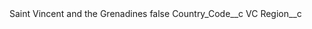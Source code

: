 <?xml version="1.0" encoding="UTF-8"?>
<CustomMetadata xmlns="http://soap.sforce.com/2006/04/metadata" xmlns:xsi="http://www.w3.org/2001/XMLSchema-instance" xmlns:xsd="http://www.w3.org/2001/XMLSchema">
    <label>Saint Vincent and the Grenadines</label>
    <protected>false</protected>
    <values>
        <field>Country_Code__c</field>
        <value xsi:type="xsd:string">VC</value>
    </values>
    <values>
        <field>Region__c</field>
        <value xsi:nil="true"/>
    </values>
</CustomMetadata>
